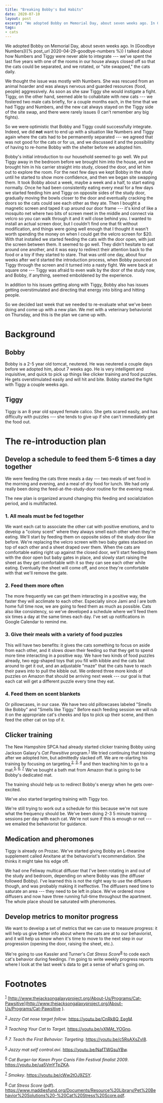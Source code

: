 ```yaml
---
title: "Breaking Bobby's Bad Habits"
date: 2020-07-10
layout: post
excerpt: "We adopted Bobby on Memorial Day, about seven weeks ago. In Goodbye Numbers I talked about how Numbers and Tiggy were never able to integrate --- we've spent the last five years with one of the rooms in our house always closed off so that the cats could be separated, and we rotated, or 'site swapped,' the cats daily. We thought the issue was mostly with Numbers. She was rescued from an animal hoarder and was always nervous and guarded resources (food, people) aggressively. As soon as she saw Tiggy she would instigate a fight. Tiggy, on the other hand, seemed able to cohabitate with new cats --- we fostered two male cats briefly, for a couple months each, in the time that we had Tiggy and Numbers, and the new cat always stayed on the Tiggy side of the site swap, and there were rarely issues (I can't remember any big fights)."
tags: 
- cats
---
```

We adopted Bobby on Memorial Day, about seven weeks ago. In [Goodbye Numbers]({% post_url 2020-04-29-goodbye-numbers %}) I talked about how Numbers and Tiggy were never able to integrate --- we've spent the last five years with one of the rooms in our house always closed off so that the cats could be separated, and we rotated, or "site swapped," the cats daily.

We thought the issue was mostly with Numbers. She was rescued from an animal hoarder and was always nervous and guarded resources (food, people) aggressively. As soon as she saw Tiggy she would instigate a fight. Tiggy, on the other hand, seemed able to cohabitate with new cats --- we fostered two male cats briefly, for a couple months each, in the time that we had Tiggy and Numbers, and the new cat always stayed on the Tiggy side of the site swap, and there were rarely issues (I can't remember any big fights).

So we were optimistic that Bobby and Tiggy could successfully integrate. Indeed, we did **not** want to end up with a situation like Numbers and Tiggy again where the cats had to be permanently separated --- we agreed that was not good for the cats or for us, and we discussed it and the possibility of having to re-home Bobby with the shelter before we adopted him.

Bobby's initial introduction to our household seemed to go well. We put Tiggy away in the bedroom before we brought him into the house, and we brought him in his carrier straight into study, closed the door, and let him out to explore the room. For the next few days we kept Bobby in the study until he started to show more confidence, and then we began site swapping them. It took Bobby about a week, maybe a week and a half, to start eating normally. Once he had been consistently eating every meal for a few days we started feeding him and Tiggy on opposite sides of the study door, gradually moving the bowls closer to the door and eventually cracking the doors so the cats could see each other as they ate. Then I bought a magnetic screen and taped it up around our door frame --- it's kind of like a mosquito net where two bits of screen meet in the middle and connect via velcro so you can walk through it and it will close behind you. I wanted to install an actual screen door, but I couldn't find one that fit without modification, and things were going well enough that I thought it wasn't worth spending the money on when I could get the velcro screen for $20. With that installed we started feeding the cats with the door open, with just the screen between them. It seemed to go well. They didn't hesitate to eat around one another, and it was easy to redirect their attention back to the food or a toy if they started to stare. That was until one day, about four weeks after we'd started the introduction process, when Bobby pounced on Tiggy through the screen and it turned into a nasty fight. We were back at square one --- Tiggy was afraid to even walk by the door of the study now, and Bobby, if anything, seemed emboldened by the experience.

In addition to his issues getting along with Tiggy, Bobby also has issues getting overstimulated and directing that energy into biting and hitting people.

So we decided last week that we needed to re-evaluate what we've been doing and come up with a new plan. We met with a veterinary behaviorist on Thursday, and this is the plan we came up with.


# Background


## Bobby

Bobby is a 2-5 year old tomcat, neutered. He was neutered a couple days before we adopted him, about 7 weeks ago. He is very intelligent and inquisitive, and quick to pick up things like clicker training and food puzzles. He gets overstimulated easily and will hit and bite. Bobby started the fight with Tiggy a couple weeks ago.


## Tiggy

Tiggy is an 8 year old spayed female calico. She gets scared easily, and has difficulty with puzzles --- she tends to give up if she can't immediately get the food out.


# The re-introduction plan


## Develop a schedule to feed them 5-6 times a day together

We were feeding the cats three meals a day --- two meals of wet food in the morning and evening, and a meal of dry food for lunch. We had only really been doing the feed-at-the-study-door routine for the evening meal.

The new plan is organized around changing this feeding and socializiation period, and is multifacted.


### 1. All meals must be fed together

We want each cat to associate the other cat with positive emotions, and to develop a "colony scent" where they always smell each other when they're eating. We'll start by feeding them on opposite sides of the study door like before. We're replacing the velcro screen with two baby gates stacked on top of each other and a sheet draped over them. When the cats are comfortable eating right up against the closed door, we'll start feeding them with the door open but baby gates in place, and slowly start raising the sheet as they get comfortable with it so they can see each other while eating. Eventually the sheet will come off, and once they're comfortable with that we'll remove the gate.


### 2. Feed them more often

The more frequently we can get them interacting in a positive way, the faster they will acclimate to each other. Especially since Jami and I are both home full time now, we are going to feed them as much as possible. Cats also like consistency, so we've developed a schedule where we'll feed them six times a day at the same times each day. I've set up notifications in Google Calendar to remind me.


### 3. Give their meals with a variety of food puzzles

This will have two benefits: it gives the cats something to focus on aside from each other, and it slows down their feeding so that they get to spend more time interacting in a positive way. We have two kinds of food puzzles already, two egg-shaped toys that you fill with kibble and the cats bat around to get it out, and an adjustable "maze" that the cats have to reach their paws into to pull the kibble out. We ordered three more kinds of puzzles on Amazon that should be arriving next week --- our goal is that each cat will get a different puzzle every time they eat.


### 4. Feed them on scent blankets

Or pillowcases, in our case. We have two old pillowcases labeled "Smells like Bobby" and "Smells like Tiggy." Before each feeding session we will rub it on the appropriate cat's cheeks and lips to pick up their scene, and then feed the other cat on top of it.


## Clicker training

The New Hampshire SPCA had already started clicker training Bobby using Jackson Galaxy's *Cat Pawsitive* program.<sup><a id="fnr.1" class="footref" href="#fn.1">1</a></sup> We tried continuing that training after we adopted him, but admittedly slacked off. We are re-starting his training by focusing on targeting,<sup><a id="fnr.2" class="footref" href="#fn.2">2</a></sup><sup>, </sup><sup><a id="fnr.3" class="footref" href="#fn.3">3</a></sup><sup>, </sup><sup><a id="fnr.4" class="footref" href="#fn.4">4</a></sup> and then teaching him to go to a mat.<sup><a id="fnr.5" class="footref" href="#fn.5">5</a></sup><sup>, </sup><sup><a id="fnr.6" class="footref" href="#fn.6">6</a></sup><sup>, </sup><sup><a id="fnr.7" class="footref" href="#fn.7">7</a></sup> We've bought a bath mat from Amazon that is going to be Bobby's dedicated mat.

The training should help us to redirect Bobby's energy when he gets over-excited.

We've also started targeting training with Tiggy too.

We're still trying to work out a schedule for this because we're not sure what the frequency should be. We've been doing 2-3 5 minute training sessions per day with each cat. We're not sure if this is enough or not --- we emailed the behaviorist for guidance.


## Medication and pheromones

Tiggy is already on Prozac. We've started giving Bobby an L-theanine supplement called Anxitane at the behaviorist's recommendation. She thinks it might take his edge off.

We had one Feliway multicat diffuser that I've been rotating in and out of the study and bedroom, depending on where Bobby was (the diffuser followed Bobby). I've learned this is not the right way to use the diffusers though, and was probably making it ineffective. The diffusers need time to saturate an area --- they need to be left in place. We've ordered more diffusers and now have three running full-time throughout the apartment. The whole place should be saturated with pheromones.


## Develop metrics to monitor progress

We want to develop a set of metrics that we can use to measure progress: it will help us give better info about where the cats are at to our behaviorist, and it will help us know when it's time to move to the next step in our progression (opening the door, raising the sheet, etc.).

We're going to use Kassler and Turner's *Cat Stress Score*<sup><a id="fnr.8" class="footref" href="#fn.8">8</a></sup> to code each cat's behavior during feedings. I'm going to write weekly progress reports where I look at the last week's data to get a sense of what's going on.

# Footnotes

<sup><a id="fn.1" href="#fnr.1">1</a></sup> [http://www.thejacksongalaxyproject.org/About-Us/Programs/Cat-Pawsitive](http://www.thejacksongalaxyproject.org/About-Us/Programs/Cat-Pawsitive ).

<sup><a id="fn.2" href="#fnr.2">2</a></sup> *Jazzy Cat nose target follow*. <https://youtu.be/CnRk8Q_EegM>.

<sup><a id="fn.3" href="#fnr.3">3</a></sup> *Teaching Your Cat to Target*. <https://youtu.be/vXMAt_YOGno>.

<sup><a id="fn.4" href="#fnr.4">4</a></sup> *7. Teach the First Behavior: Targeting*. <https://youtu.be/c5RsAXsZvI8>.

<sup><a id="fn.5" href="#fnr.5">5</a></sup> *Jazzy mat self control.avi*. <https://youtu.be/NafTWGsuYBw>.

<sup><a id="fn.6" href="#fnr.6">6</a></sup> *Cat Burger-lar Karen Pryor Canis Film Festival finalist 2009*. <https://youtu.be/ua5VmYTpZKA>.

<sup><a id="fn.7" href="#fnr.7">7</a></sup> *Smokey*. <https://youtu.be/cWw2tOJ9ZSY>.

<sup><a id="fn.8" href="#fnr.8">8</a></sup> *Cat Stress Score* (pdf). <https://www.maddiesfund.org/Documents/Resource%20Library/Pet%20Behavior%20Solutions%20-%20Cat%20Stress%20Score.pdf>.
